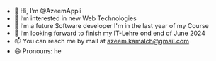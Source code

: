 - 👋 Hi, I’m @AzeemAppli
- 👀 I’m interested in new Web Technologies
- 🌱 I’m a future Software developer I'm in the last year of my Course
- 💞️ I’m looking forward to finish my IT-Lehre ond end of June 2024
- 📫 You can reach me by mail at azeem.kamalch@gmail.com
- 😄 Pronouns: he
